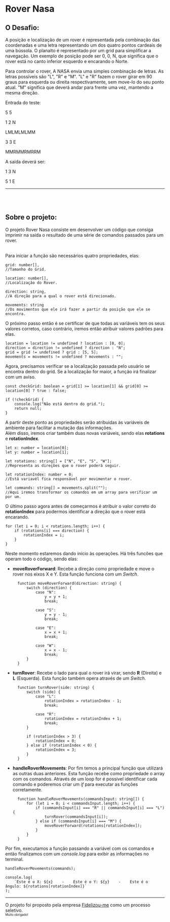 <h1>Rover Nasa</h1>

<h2>O Desafio: </h2>

A posição e localização de um rover é representada pela combinação das coordenadas e uma letra representando um dos quatro pontos cardeais de uma bússola. O planalto é representado por um grid para simplificar a navegação. Um exemplo de posição pode ser 0, 0, N, que significa que o rover está no canto inferior esquerdo e encarando o Norte.


Para controlar o rover, A NASA envia uma simples combinação de letras. As letras possíveis são "L", "R" e "M". "L" e "R" fazem o rover girar em 90 graus para esquerda ou direita respectivamente, sem move-lo do seu ponto atual. "M" significa que deverá andar para frente uma vez, mantendo a mesma direção.


Entrada do teste:

5 5

1 2 N

LMLMLMLMM

3 3 E

MMRMMRMRRM

A saída deverá ser:

1 3 N

5 1 E

<hr/>
<br/><br/>

<h2>Sobre o projeto:</h2>

O projeto Rover Nasa consiste em desenvolver um código que consiga imprimir na saída o resultado de uma série de comandos passados para um rover.
<br/><br/>


Para iniciar a função são necessários quatro propriedades, elas:

    grid: number[],
    //Tamanho do Grid.

    location: number[],
    //Localização do Rover.

    direction: string,
    //A direção para a qual o rover está direcionado.

    movements: string
    //Os movimentos que ele irá fazer a partir da posição que ele se encontra.

O próximo passo então é se certificar de que todas as variáveis tem os seus valores corretos, caso contrário, iremos então atribuir valores padrões para elas.

    location = location != undefined ? location : [0, 0];
    direction = direction != undefined ? direction : "N";
    grid = grid != undefined ? grid : [5, 5];
    movements = movements != undefined ? movements : "";

Agora, precisamos verificar se a localização passada pelo usuário se encontra dentro do grid. Se a localização for maior, a função irá finalizar com um aviso.

    const checkGrid: boolean = grid[1] >= location[1] && grid[0] >= location[0] ? true : false;

    if (!checkGrid) {
        console.log("Não está dentro do grid.");
        return null;
    }

A partir deste ponto as propriedades serão atribuidas às variáveis de ambiente para facilitar a mutação das informações.<br/>
Além disso, iremos criar também duas novas variáveis, sendo elas **rotations** e **rotationIndex**.

    let x: number = location[0];
    let y: number = location[1];
    
    let rotations: string[] = ["N", "E", "S", "W"];
    //Representa as direções que o rover poderá seguir.

    let rotationIndex: number = 0;
    //Está variavél fica responsável por movimentar o rover.

    let commands: string[] = movements.split("");
    //Aqui iremos transformar os comandos em um array para verificar um por um.

O último passo agora antes de começarmos é atribuir o valor correto do **rotationIndex** para podermos identificar a direção que o rover está encarando.

    for (let i = 0; i < rotations.length; i++) {
        if (rotations[i] === direction) {
            rotationIndex = i;
        }
    }

Neste momento estaremos dando início às operações. Há três funcões que operam todo o código, sendo elas:
- **moveRoverForward**: Recebe a direção como propriedade e move o rover nos eixos X e Y. Esta função funciona com um *Switch*.

        function moveRoverForward(direction: string) {
            switch (direction) {
                case "N":
                    y = y + 1;
                    break;

                case "S":
                    y = y - 1;
                    break;

                case "E":
                    x = x + 1;
                    break;

                case "W":
                    x = x - 1;
                    break;
            }
        }

- **turnRover**: Recebe o lado para qual o rover irá virar, sendo **R** (Direita) e **L** (Esquerda). Esta função também opera através de um *Switch*.

        function turnRover(side: string) {
            switch (side) {
                case "L":
                    rotationIndex = rotationIndex - 1;
                    break;

                case "R":
                    rotationIndex = rotationIndex + 1;
                    break;
            }

            if (rotationIndex > 3) {
                rotationIndex = 0;
            } else if (rotationIndex < 0) {
                rotationIndex = 3;
            }
        }

- **handleRoverMovements**: Por fim temos a principal função que utilizará as outras duas anteriores. Esta função recebe como propriedade o array com os comandos. Através de um loop for é possível identificar cada comando e poderemos criar um *if* para executar as funções corretamente.

        function handleRoverMovements(commandsInput: string[]) {
            for (let i = 0; i < commandsInput.length; i++) {
                if (commandsInput[i] === "R" || commandsInput[i] === "L") {
                    turnRover(commandsInput[i]);
                } else if (commandsInput[i] === "M") {
                    moveRoverForward(rotations[rotationIndex]);
                }
            }
        }

Por fim, executamos a função passando a variável com os comandos e então finalizamos com um *console.log* para exibir as informações no terminal.

    handleRoverMovements(commands);

    console.log(
        `Este é o X: ${x}    -    Este é o Y: ${y}    -    Este é o ângulo: ${rotations[rotationIndex]}`
    );
<hr/>

O projeto foi proposto pela empresa <a href="https://fidelizou.me">Fidelizou-me</a> como um processo seletivo.<br/>
<sub><sup>Muito obrigado!</sup></sub>

